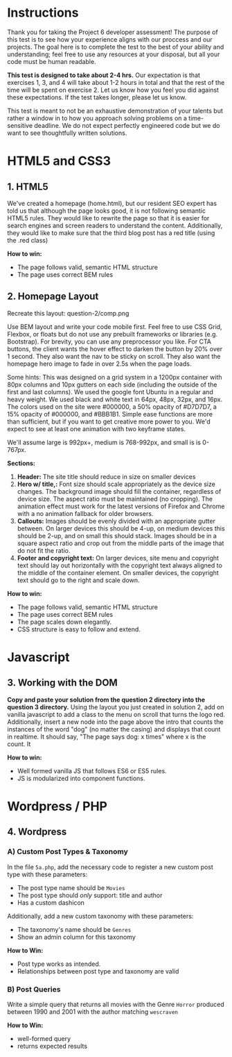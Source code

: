 # Instructions

Thank you for taking the Project 6 developer assessment!  The purpose of this test is to see how your experience aligns with our proccess and our projects. The goal here is to complete the test to the best of your ability and understanding; feel free to use any resources at your disposal, but all your code must be human readable.

__This test is designed to take about 2-4 hrs.__  Our expectation is that exercises 1, 3, and 4 will take about 1-2 hours in total and that the rest of the time will be spent on exercise 2. Let us know how you feel you did against these expectations. If the test takes longer, please let us know.

This test is meant to not be an exhaustive demonstration of your talents but rather a window in to how you approach solving problems on a time-sensitive deadline. We do not expect perfectly engineered code but we do want to see thoughtfully written solutions.

# HTML5 and CSS3

## 1. HTML5
We've created a homepage (home.html), but our resident SEO expert has told us that although the page looks good, it is not following semantic HTML5 rules. They would like to rewrite the page so that it is easier for search engines and screen readers to understand the content. Additionally, they would like to make sure that the third blog post has a red title (using the .red class)

__How to win:__
- The page follows valid, semantic HTML structure
- The page uses correct BEM rules


## 2. Homepage Layout
Recreate this layout: question-2/comp.png

Use BEM layout and write your code mobile first. Feel free to use CSS Grid, Flexbox, or floats but do not use any prebuilt frameworks or libraries (e.g. Bootstrap). For brevity, you can use any preprocessor you like. For CTA buttons, the client wants the hover effect to darken the button by 20% over 1 second. They also want the nav to be sticky on scroll. They also want the homepage hero image to fade in over 2.5s when the page loads.

Some hints:
This was designed on a grid system in a 1200px container with 80px columns and 10px gutters on each side (including the outside of the first and last columns). We used the google font Ubuntu in a regular and heavy weight. We used black and white text in 64px, 48px, 32px, and 16px. The colors used on the site were #000000, a 50% opacity of #D7D7D7, a 15% opacity of #000000, and #BBB1B1. Simple ease functions are more than sufficient, but if you want to get creative more power to you. We'd expect to see at least one animation with two keyframe states.

We'll assume  large is 992px+, medium is 768-992px, and small is is 0-767px.


__Sections:__
1. __Header:__ The site title should reduce in size on smaller devices
2. __Hero w/ title,:__ Font size should scale appropriately as the device size changes.  The background image should fill the container, regardless of device size. The aspect ratio must be maintained (no cropping). The animation effect must work for the latest versions of Firefox and Chrome with a no animation fallback for older browsers.
3. __Callouts:__  Images should be evenly divided with an appropriate gutter between.  On larger devices this should be 4-up, on medium devices this should be 2-up, and on small this should stack. Images should be in a square aspect ratio and crop out from the middle parts of the image that do not fit the ratio.
4. __Footer and copyright text:__  On larger devices, site menu and copyright text should lay out horizontally with the copyright text always aligned to the middle of the container element.  On smaller devices, the copyright text should go to the right and scale down.

__How to win:__
- The page follows valid, semantic HTML structure
- The page uses correct BEM rules
- The page scales down elegantly.
- CSS structure is easy to follow and extend.


# Javascript

## 3. Working with the DOM
__Copy and paste your solution from the question 2 directory into the question 3 directory.__
Using the layout you just created in solution 2, add on vanilla javascript to add a class to the menu on scroll that turns the logo red. Additionally, insert a new node into the page above the intro that counts the instances of the word "dog" (no matter the casing) and displays that count in realtime. It should say, "The page says dog: x times" where x is the count. It


__How to win:__
- Well formed vanilla JS that follows ES6 or ES5 rules.
- JS is modularized into component functions.



# Wordpress / PHP

## 4. Wordpress

### A) Custom Post Types & Taxonomy

In the file `5a.php`, add the necessary code to register a new custom post type with these parameters:

- The post type name should be `Movies`
- The post type should *only* support: title and author
- Has a custom dashicon

Additionally, add a new custom taxonomy with these parameters:

- The taxonomy's name should be `Genres`
- Show an admin column for this taxonomy

__How to Win:__
- Post type works as intended.
- Relationships between post type and taxonomy are valid


### B) Post Queries

Write a simple query that returns all movies with the Genre `Horror` produced between 1990 and 2001 with the author matching `wescraven`

__How to Win:__
- well-formed query
- returns expected results
